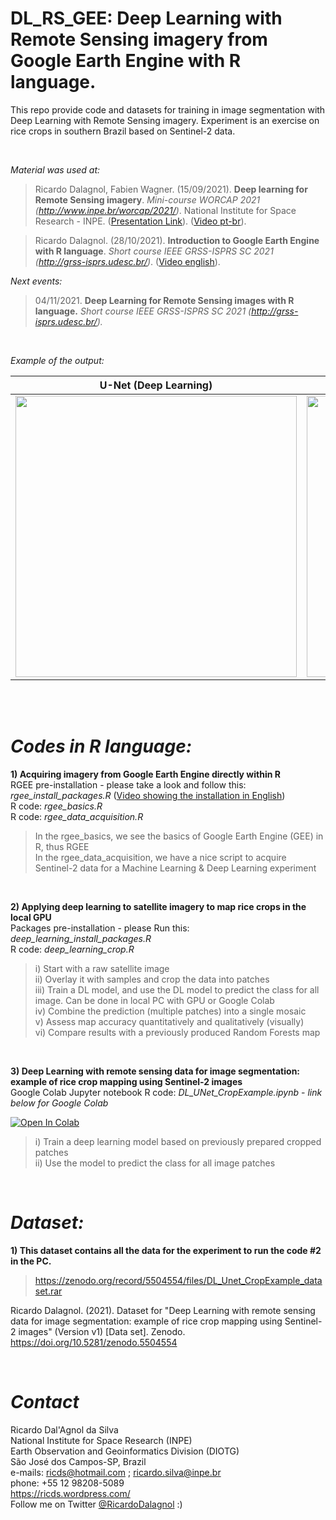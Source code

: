 # **DL_RS_GEE: Deep Learning with Remote Sensing imagery from Google Earth Engine with R language.**

This repo provide code and datasets for training in image segmentation with Deep Learning with Remote Sensing imagery. Experiment is an exercise on rice crops in southern Brazil based on Sentinel-2 data.

<BR>

*Material was used at:*

> Ricardo Dalagnol, Fabien Wagner. (15/09/2021). **Deep learning for Remote Sensing imagery**. *Mini-course WORCAP 2021 (http://www.inpe.br/worcap/2021/)*. National Institute for Space Research - INPE. (<a href=https://github.com/ricds/DL_RS_GEE/raw/main/Minicourse_DeepLearning_v1_WORCAP.pdf>Presentation Link</a>). (<a href=https://youtu.be/foRhRg6VaCQ>Video pt-br</a>).

> Ricardo Dalagnol. (28/10/2021). **Introduction to Google Earth Engine with R language**. *Short course IEEE GRSS-ISPRS SC 2021 (http://grss-isprs.udesc.br/)*. (<a href=https://youtu.be/SHXuIpjU3YE>Video english</a>).
  
*Next events:*
> 04/11/2021. **Deep Learning for Remote Sensing images with R language.** *Short course IEEE GRSS-ISPRS SC 2021 (http://grss-isprs.udesc.br/).* 

<BR>

*Example of the output:*

| **U-Net (Deep Learning)**   | **Random Forests** |
| ------------- | ------------- |
| <img src="https://user-images.githubusercontent.com/9935501/133295141-52b349cc-1c4f-4306-af32-9c326bfb1b00.png" width="450" />  | <img src="https://user-images.githubusercontent.com/9935501/133295929-9cb84dd0-2d35-48cb-ba05-067b00ad6bec.png" width="450" />  |

<BR><BR>

# *Codes in R language:*
  
**1) Acquiring imagery from Google Earth Engine directly within R**
<BR>RGEE pre-installation - please take a look and follow this: *rgee_install_packages.R* (<a href=https://youtu.be/1-k6wNL2hlo>Video showing the installation in English</a>)
<BR>R code: *rgee_basics.R*
<BR>R code: *rgee_data_acquisition.R*
  
>In the rgee_basics, we see the basics of Google Earth Engine (GEE) in R, thus RGEE<BR>
>In the rgee_data_acquisition, we have a nice script to acquire Sentinel-2 data for a Machine Learning & Deep Learning experiment<BR>
  
<BR>
  
**2) Applying deep learning to satellite imagery to map rice crops in the local GPU**
<BR>Packages pre-installation - please Run this: *deep_learning_install_packages.R* 
<BR>R code: *deep_learning_crop.R*

>i) Start with a raw satellite image<BR>
>ii) Overlay it with samples and crop the data into patches<BR>
>iii) Train a DL model, and use the DL model to predict the class for all image. Can be done in local PC with GPU or Google Colab<BR>
>iv) Combine the prediction (multiple patches) into a single mosaic<BR>
>v) Assess map accuracy quantitatively and qualitatively (visually)<BR>
>vi) Compare results with a previously produced Random Forests map<BR>

<BR>

**3) Deep Learning with remote sensing data for image segmentation: example of rice crop mapping using Sentinel-2 images**
<BR>Google Colab Jupyter notebook R code: *DL_UNet_CropExample.ipynb* - *link below for Google Colab*

<a href="https://colab.research.google.com/github/ricds/DL_RS_GEE/blob/main/DL_UNet_CropExample.ipynb">
  <img src="https://colab.research.google.com/assets/colab-badge.svg" alt="Open In Colab"/>
</a>
  
>i) Train a deep learning model based on previously prepared cropped patches<BR>
>ii) Use the model to predict the class for all image patches

<BR>

# *Dataset:*
  
**1) This dataset contains all the data for the experiment to run the code #2 in the PC.**
  
> https://zenodo.org/record/5504554/files/DL_Unet_CropExample_dataset.rar

Ricardo Dalagnol. (2021). Dataset for "Deep Learning with remote sensing data for image segmentation: example of rice crop mapping using Sentinel-2 images" (Version v1) [Data set]. Zenodo. https://doi.org/10.5281/zenodo.5504554

<BR>
  
# *Contact*
Ricardo Dal'Agnol da Silva<br>
National Institute for Space Research (INPE)<br>
Earth Observation and Geoinformatics Division (DIOTG)<br>
São José dos Campos-SP, Brazil<br>
e-mails: ricds@hotmail.com ; ricardo.silva@inpe.br<br>
phone: +55 12 98208-5089<br>
https://ricds.wordpress.com/<br>
Follow me on Twitter <a href=https://twitter.com/RicardoDalagnol>@RicardoDalagnol</a> :) <br>
